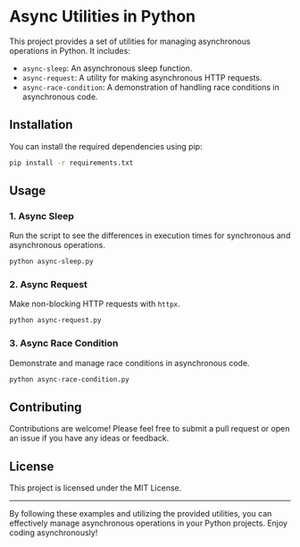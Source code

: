 # Async Utilities in Python

This project provides a set of utilities for managing asynchronous operations in Python. It includes:

- `async-sleep`: An asynchronous sleep function.
- `async-request`: A utility for making asynchronous HTTP requests.
- `async-race-condition`: A demonstration of handling race conditions in asynchronous code.

## Installation

You can install the required dependencies using pip:

```bash
pip install -r requirements.txt
```

## Usage

### 1. Async Sleep

Run the script to see the differences in execution times for synchronous and asynchronous operations.

```bash
python async-sleep.py
```


### 2. Async Request

Make non-blocking HTTP requests with `httpx`.

```bash
python async-request.py
```

### 3. Async Race Condition

Demonstrate and manage race conditions in asynchronous code.

```bash
python async-race-condition.py
```

## Contributing

Contributions are welcome! Please feel free to submit a pull request or open an issue if you have any ideas or feedback.

## License

This project is licensed under the MIT License.

---

By following these examples and utilizing the provided utilities, you can effectively manage asynchronous operations in your Python projects. Enjoy coding asynchronously!

